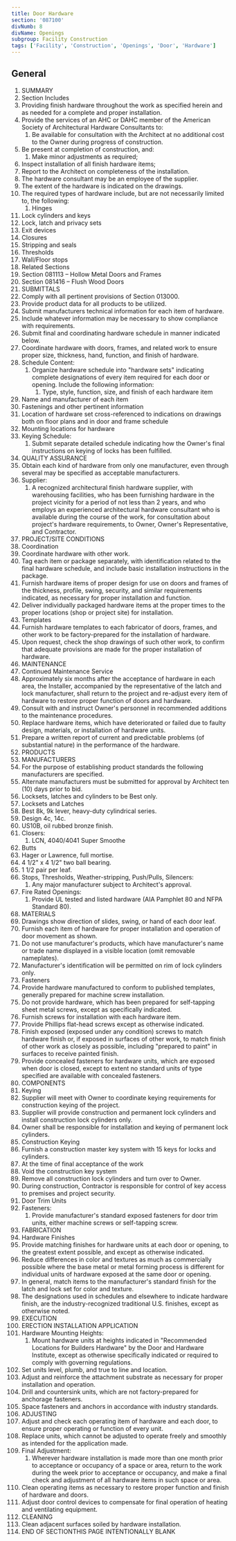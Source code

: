 ```yaml
---
title: Door Hardware
section: '087100'
divNumb: 8
divName: Openings
subgroup: Facility Construction
tags: ['Facility', 'Construction', 'Openings', 'Door', 'Hardware']
---
```



## General

   1. SUMMARY
   1. Section Includes
   1. Providing finish hardware throughout the work as specified herein and as needed for a complete and proper installation.
   1. Provide the services of an AHC or DAHC member of the American Society of Architectural Hardware Consultants to:
      1. Be available for consultation with the Architect at no additional cost to the Owner during progress of construction.
   1. Be present at completion of construction, and:
      1. Make minor adjustments as required;
   1. Inspect installation of all finish hardware items;
   1. Report to the Architect on completeness of the installation.
   1. The hardware consultant may be an employee of the supplier.
   1. The extent of the hardware is indicated on the drawings.
   1. The required types of hardware include, but are not necessarily limited to, the following:
      1. Hinges
   1. Lock cylinders and keys
   1. Lock, latch and privacy sets
   1. Exit devices
   1. Closures
   1. Stripping and seals
   1. Thresholds
   1. Wall/Floor stops
   1. Related Sections
   1. Section 081113 – Hollow Metal Doors and Frames
   1. Section 081416 – Flush Wood Doors
   1. SUBMITTALS
   1. Comply with all pertinent provisions of Section 013000.
   1. Provide product data for all products to be utilized.
   1. Submit manufacturers technical information for each item of hardware.
   1. Include whatever information may be necessary to show compliance with requirements.
   1. Submit final and coordinating hardware schedule in manner indicated below.
   1. Coordinate hardware with doors, frames, and related work to ensure proper size, thickness, hand, function, and finish of hardware.
   1. Schedule Content:
      1. Organize hardware schedule into "hardware sets" indicating complete designations of every item required for each door or opening. Include the following information:
            1. Type, style, function, size, and finish of each hardware item
   1. Name and manufacturer of each item
   1. Fastenings and other pertinent information
   1. Location of hardware set cross-referenced to indications on drawings both on floor plans and in door and frame schedule
   1. Mounting locations for hardware
   1. Keying Schedule:
      1. Submit separate detailed schedule indicating how the Owner's final instructions on keying of locks has been fulfilled.
   1. QUALITY ASSURANCE
   1. Obtain each kind of hardware from only one manufacturer, even through several may be specified as acceptable manufacturers.
   1. Supplier:
      1. A recognized architectural finish hardware supplier, with warehousing facilities, who has been furnishing hardware in the project vicinity for a period of not less than 2 years, and who employs an experienced architectural hardware consultant who is available during the course of the work, for consultation about project's hardware requirements, to Owner, Owner's Representative, and Contractor.
   1. PROJECT/SITE CONDITIONS
   1. Coordination
   1. Coordinate hardware with other work.
   1. Tag each item or package separately, with identification related to the final hardware schedule, and include basic installation instructions in the package.
   1. Furnish hardware items of proper design for use on doors and frames of the thickness, profile, swing, security, and similar requirements indicated, as necessary for proper installation and function.
   1. Deliver individually packaged hardware items at the proper times to the proper locations (shop or project site) for installation.
   1. Templates
   1. Furnish hardware templates to each fabricator of doors, frames, and other work to be factory-prepared for the installation of hardware.
   1. Upon request, check the shop drawings of such other work, to confirm that adequate provisions are made for the proper installation of hardware.
   1. MAINTENANCE
   1. Continued Maintenance Service
   1. Approximately six months after the acceptance of hardware in each area, the Installer, accompanied by the representative of the latch and lock manufacturer, shall return to the project and re-adjust every item of hardware to restore proper function of doors and hardware.
   1. Consult with and instruct Owner's personnel in recommended additions to the maintenance procedures.
   1. Replace hardware items, which have deteriorated or failed due to faulty design, materials, or installation of hardware units.
   1. Prepare a written report of current and predictable problems (of substantial nature) in the performance of the hardware.
   1. PRODUCTS
   1. MANUFACTURERS
   1. For the purpose of establishing product standards the following manufacturers are specified.
   1. Alternate manufacturers must be submitted for approval by Architect ten (10) days prior to bid.
   1. Locksets, latches and cylinders to be Best only.
   1. Locksets and Latches
   1. Best 8k, 9k lever, heavy-duty cylindrical series.
   1. Design 4c, 14c.
   1. US10B, oil rubbed bronze finish.
   1. Closers:
      1. LCN, 4040/4041 Super Smoothe
   1. Butts
   1. Hager or Lawrence, full mortise.
   1. 4 1/2" x 4 1/2" two ball bearing.
   1. 1 1/2 pair per leaf.
   1. Stops, Thresholds, Weather-stripping, Push/Pulls, Silencers:
      1. Any major manufacturer subject to Architect's approval.
   1. Fire Rated Openings:
      1. Provide UL tested and listed hardware (AIA Pamphlet 80 and NFPA Standard 80).
   1. MATERIALS
   1. Drawings show direction of slides, swing, or hand of each door leaf.
   1. Furnish each item of hardware for proper installation and operation of door movement as shown.
   1. Do not use manufacturer's products, which have manufacturer's name or trade name displayed in a visible location (omit removable nameplates).
   1. Manufacturer's identification will be permitted on rim of lock cylinders only.
   1. Fasteners
   1. Provide hardware manufactured to conform to published templates, generally prepared for machine screw installation.
   1. Do not provide hardware, which has been prepared for self-tapping sheet metal screws, except as specifically indicated.
   1. Furnish screws for installation with each hardware item.
   1. Provide Phillips flat-head screws except as otherwise indicated.
   1. Finish exposed (exposed under any condition) screws to match hardware finish or, if exposed in surfaces of other work, to match finish of other work as closely as possible, including "prepared to paint" in surfaces to receive painted finish.
   1. Provide concealed fasteners for hardware units, which are exposed when door is closed, except to extent no standard units of type specified are available with concealed fasteners.
   1. COMPONENTS
   1. Keying
   1. Supplier will meet with Owner to coordinate keying requirements for construction keying of the project.
   1. Supplier will provide construction and permanent lock cylinders and install construction lock cylinders only.
   1. Owner shall be responsible for installation and keying of permanent lock cylinders.
   1. Construction Keying
   1. Furnish a construction master key system with 15 keys for locks and cylinders.
   1. At the time of final acceptance of the work
   1. Void the construction key system
   1. Remove all construction lock cylinders and turn over to Owner.
   1. During construction, Contractor is responsible for control of key access to premises and project security.
   1. Door Trim Units
   1. Fasteners:
      1. Provide manufacturer's standard exposed fasteners for door trim units, either machine screws or self-tapping screw.
   1. FABRICATION
   1. Hardware Finishes
   1. Provide matching finishes for hardware units at each door or opening, to the greatest extent possible, and except as otherwise indicated.
   1. Reduce differences in color and textures as much as commercially possible where the base metal or metal forming process is different for individual units of hardware exposed at the same door or opening.
   1. In general, match items to the manufacturer's standard finish for the latch and lock set for color and texture.
   1. The designations used in schedules and elsewhere to indicate hardware finish, are the industry-recognized traditional U.S. finishes, except as otherwise noted.
   1. EXECUTION
   1. ERECTION INSTALLATION APPLICATION
   1. Hardware Mounting Heights:
      1. Mount hardware units at heights indicated in "Recommended Locations for Builders Hardware" by the Door and Hardware Institute, except as otherwise specifically indicated or required to comply with governing regulations.
   1. Set units level, plumb, and true to line and location.
   1. Adjust and reinforce the attachment substrate as necessary for proper installation and operation.
   1. Drill and countersink units, which are not factory-prepared for anchorage fasteners.
   1. Space fasteners and anchors in accordance with industry standards.
   1. ADJUSTING
   1. Adjust and check each operating item of hardware and each door, to ensure proper operating or function of every unit.
   1. Replace units, which cannot be adjusted to operate freely and smoothly as intended for the application made.
   1. Final Adjustment:
      1. Wherever hardware installation is made more than one month prior to acceptance or occupancy of a space or area, return to the work during the week prior to acceptance or occupancy, and make a final check and adjustment of all hardware items in such space or area.
   1. Clean operating items as necessary to restore proper function and finish of hardware and doors.
   1. Adjust door control devices to compensate for final operation of heating and ventilating equipment.
   1. CLEANING
   1. Clean adjacent surfaces soiled by hardware installation.
1. END OF SECTIONTHIS PAGE INTENTIONALLY BLANK

